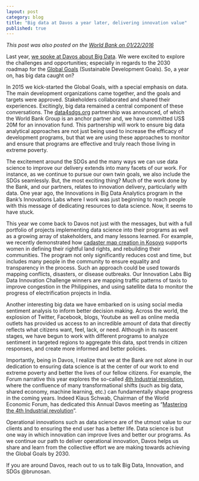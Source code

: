 ```yaml
---
layout: post
category: blog
title: "Big data at Davos a year later, delivering innovation value"
published: true
---
```


*This post was also posted on the [World Bank on 01/22/2016](https://blogs.worldbank.org/voices/big-data-davos-year-later-delivering-innovation-value)*

Last year, [<span>we spoke at Davos about Big Data</span>](https://blogs.worldbank.org/voices/big-data-davos). We were excited to explore the challenges and opportunities; especially in regards to the 2030 roadmap for the [<span>Global Goals</span>](https://www.globalgoals.org/) (Sustainable Development Goals). So, a year on, has big data caught on?

In 2015 we kick-started the Global Goals, with a special emphasis on data. The main development organizations came together, and the goals and targets were approved. Stakeholders collaborated and shared their experiences. Excitingly, big data remained a central component of these conversations. The [<span>data4sdgs.org</span>](https://data4sdgs.org/) partnership was announced, of which the World Bank Group is an anchor partner and, we have committed US$ 20M for an innovation fund. This partnership will work to ensure big data analytical approaches are not just being used to increase the efficacy of development programs, but that we are using these approaches to monitor and ensure that programs are effective and truly reach those living in extreme poverty.

The excitement around the SDGs and the many ways we can use data science to improve our delivery extends into many facets of our work. For instance, as we continue to pursue our own twin goals, we also include the SDGs seamlessly. But, the most exciting thing? Much of the work done by the Bank, and our partners, relates to innovation delivery, particularly with data. One year ago, the Innovations in Big Data Analytics program in the Bank’s Innovations Labs where I work was just beginning to reach people with this message of dedicating resources to data science. Now, it seems to have stuck.

This year we come back to Davos not just with the messages, but with a full portfolio of projects implementing data science into their programs as well as a growing array of stakeholders, and many lessons learned. For example, we recently demonstrated how [<span>cadaster map creation in Kosovo</span>](https://www.worldbank.org/en/news/feature/2016/01/07/drones-offer-innovative-solution-for-local-mapping) supports women in defining their rightful land rights, and rebuilding their communities. The program not only significantly reduces cost and time, but includes many people in the community to ensure equality and transparency in the process. Such an approach could be used towards mapping conflicts, disasters, or disease outbreaks. Our Innovation Labs Big Data Innovation Challenge winners are mapping traffic patterns of taxis to improve congestion in the Philippines, and using satellite data to monitor the progress of electrification projects in India.

Another interesting big data we have embarked on is using social media sentiment analysis to inform better decision making. Across the world, the explosion of Twitter, Facebook, blogs, Youtube as well as online media outlets has provided us access to an incredible amount of data that directly reflects what citizens want, feel, lack, or need. Although in its nascent stages, we have begun to work with different programs to analyze sentiment in targeted regions to aggregate this data, spot trends in citizen responses, and create more informed and better policies.

Importantly, being in Davos, I realize that we at the Bank are not alone in our dedication to ensuring data science is at the center of our work to end extreme poverty and better the lives of our fellow citizens. For example, the Forum narrative this year explores the so-called [<span>4th Industrial revolution</span>](https://www.amazon.com/Fourth-Industrial-Revolution-Klaus-Schwab-ebook/dp/B01AIT6SZ8), where the confluence of many transformational shifts (such as big data, shared economy, machine learning, etc.) can fundamentally shape progress in the coming years. Indeed Klaus Schwab, Chairman of the World Economic Forum, has dedicated this Annual Davos meeting as “[<span>Mastering the 4th Industrial revolution</span>](https://agenda.weforum.org/2015/11/what-is-the-theme-of-davos-2016/)”.

Operational innovations such as data science are of the utmost value to our clients and to ensuring the end user has a better life. Data science is but one way in which innovation can improve lives and better our programs. As we continue our path to deliver operational innovation, Davos helps us share and learn from the collective effort we are making towards achieving the Global Goals by 2030.

If you are around Davos, reach out to us to talk Big Data, Innovation, and SDGs @brunosan.

</div>
